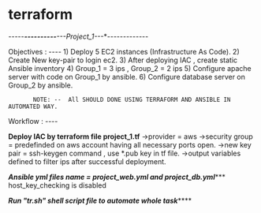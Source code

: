 # terraform
-----***----------**---Project_1---**-------------

Objectives : ---- 1) Deploy 5 EC2 instances  (Infrastructure As Code).
                  2) Create New key-pair to login ec2.
                  3) After deploying IAC , create static Ansible inventory
                  4) Group_1 = 3 ips ,  Group_2 = 2 ips
                  5) Configure apache server with code on Group_1 by ansible.
                  6) Configure database server on Group_2 by ansible.
           
           NOTE: --  All SHOULD DONE USING TERRAFORM AND ANSIBLE IN AUTOMATED WAY.
           
Workflow : ----   

******Deploy IAC by terraform file project_1.tf******
->provider = aws
->security group = predefinded on aws account having all necessary ports open.
->new key pair = ssh-keygen command , use *.pub key in tf file.
->output variables defined to filter ips after successful deployment.

*****Ansible yml files name = project_web.yml and project_db.yml********
host_key_checking is disabled 

*****Run "tr.sh" shell script file to automate whole task*********
